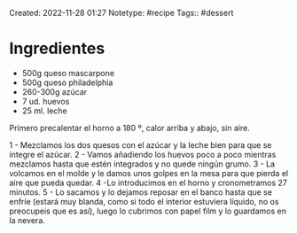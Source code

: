 Created: 2022-11-28 01:27
Notetype: #recipe 
Tags:: #dessert
# Ingredientes

* 500g queso mascarpone
* 500g queso philadelphia
* 260-300g azúcar 
* 7 ud. huevos 
* 25 ml. leche 

Primero precalentar el horno a 180 º, calor arriba y abajo, sin aire.

1 - Mezclamos los dos quesos con el azúcar y la leche bien para que se integre el azúcar.
2 - Vamos añadiendo los huevos poco a poco mientras mezclamos hasta que estén integrados y no quede ningún grumo.
3 - La volcamos en el molde y le damos unos golpes en la mesa para que pierda el aire que pueda quedar.
4 -Lo introducimos en el horno y cronometramos 27 minutos.
5 - Lo sacamos y lo dejamos reposar en el banco hasta que se enfríe (estará muy blanda, como si todo el interior estuviera líquido, no os preocupeis que es así), luego lo cubrimos con papel film y lo guardamos en la nevera.



